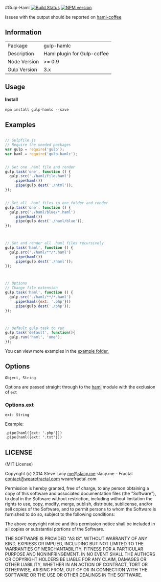#Gulp-Haml
[![Build Status](https://travis-ci.org/stevelacy/gulp-haml.png?branch=master)](https://travis-ci.org/smithclay/gulp-hamlc)
[![NPM version](https://badge.fury.io/js/gulp-haml.png)](http://badge.fury.io/js/gulp-hamlc)

Issues with the output should be reported on [haml-coffee](https://github.com/netzpirat/haml-coffee)

## Information

<table>
<tr>
<td>Package</td><td>gulp-hamlc</td>
</tr>
<tr>
<td>Description</td>
<td>Haml plugin for Gulp-coffee</td>
</tr>
<tr>
<td>Node Version</td>
<td>>= 0.9</td>
</tr>
<tr>
<td>Gulp Version</td>
<td>3.x</td>
</tr>
</table>

## Usage
#### Install
    npm install gulp-hamlc --save

## Examples

```javascript

// Gulpfile.js
// Require the needed packages
var gulp = require('gulp');
var haml = require('gulp-hamlc');


// Get one .haml file and render
gulp.task('one', function () {
  gulp.src('./haml/file.haml')
    .pipe(haml())
    .pipe(gulp.dest('./html'));
});


// Get all .haml files in one folder and render
gulp.task('one', function () {
  gulp.src('./haml/blue/*.haml')
    .pipe(haml())
    .pipe(gulp.dest('./haml/blue'));
});



// Get and render all .haml files recursively
gulp.task('haml', function () {
  gulp.src('./haml/**/*.haml')
    .pipe(haml())
    .pipe(gulp.dest('./haml'));
});



// Options
// Change file extension
gulp.task('haml', function () {
  gulp.src('./haml/**/*.haml')
    .pipe(haml({ext: '.php'}))
    .pipe(gulp.dest('./php'));
});



// Default gulp task to run
gulp.task('default', function(){
  gulp.run('haml', 'one');
});

```
You can view more examples in the [example folder.](https://github.com/stevelacy/gulp-haml/tree/master/examples)

## Options
`Object, String`

Options are passed straight through to the [haml](https://npmjs.org/package/haml) module with the exclusion of `ext`

### Options.ext
`ext: String`

Example:

    .pipe(haml({ext: '.php'}))
    .pipe(haml({ext: '.txt'}))




## LICENSE

(MIT License)

Copyright (c) 2014 Steve Lacy <me@slacy.me> slacy.me - Fractal <contact@wearefractal.com> wearefractal.com

Permission is hereby granted, free of charge, to any person obtaining
a copy of this software and associated documentation files (the
"Software"), to deal in the Software without restriction, including
without limitation the rights to use, copy, modify, merge, publish,
distribute, sublicense, and/or sell copies of the Software, and to
permit persons to whom the Software is furnished to do so, subject to
the following conditions:

The above copyright notice and this permission notice shall be
included in all copies or substantial portions of the Software.

THE SOFTWARE IS PROVIDED "AS IS", WITHOUT WARRANTY OF ANY KIND,
EXPRESS OR IMPLIED, INCLUDING BUT NOT LIMITED TO THE WARRANTIES OF
MERCHANTABILITY, FITNESS FOR A PARTICULAR PURPOSE AND
NONINFRINGEMENT. IN NO EVENT SHALL THE AUTHORS OR COPYRIGHT HOLDERS BE
LIABLE FOR ANY CLAIM, DAMAGES OR OTHER LIABILITY, WHETHER IN AN ACTION
OF CONTRACT, TORT OR OTHERWISE, ARISING FROM, OUT OF OR IN CONNECTION
WITH THE SOFTWARE OR THE USE OR OTHER DEALINGS IN THE SOFTWARE.
